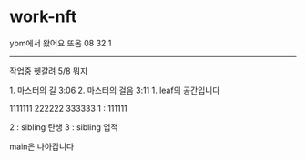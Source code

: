 # work-nft
ybm에서 왔어요
또옴 08 32 1

----
작업중 헷갈려
5/8 뭐지

<master>
1. 마스터의 길 3:06
2. 마스터의 걸음 3:11
1. leaf의 공간입니다

1111111
222222
333333
1 : 111111

2 : sibling 탄생
3 : sibling 업적


main은 나아갑니다
